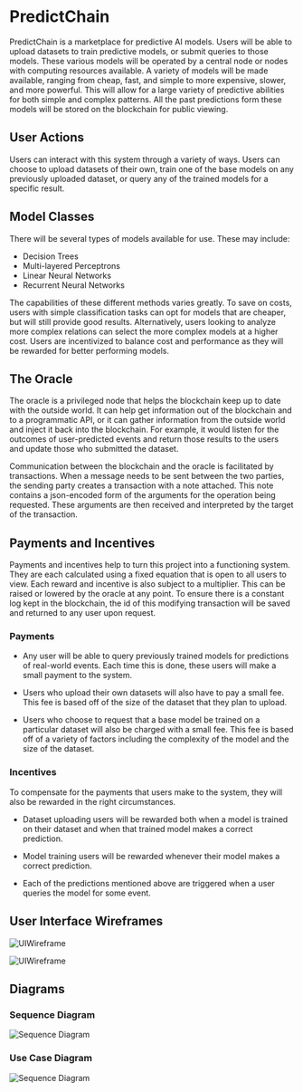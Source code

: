 # PredictChain

PredictChain is a marketplace for predictive AI models. Users will be able to upload datasets
to train predictive models, or submit queries to those models.  These various models will be 
operated by a central node or nodes with computing resources available. A variety of models will be 
made available, ranging from cheap, fast, and simple to more expensive, slower, and more powerful. 
This will allow for a large variety of predictive abilities for both simple and complex patterns.
All the past predictions form these models will be stored on the blockchain for public viewing.

## User Actions

Users can interact with this system through a variety of ways.  Users can choose to upload datasets
of their own, train one of the base models on any previously uploaded dataset, or query any of the
trained models for a specific result.

## Model Classes

There will be several types of models available for use.  These may include:

- Decision Trees
- Multi-layered Perceptrons
- Linear Neural Networks
- Recurrent Neural Networks

The capabilities of these different methods varies greatly.  To save on costs, users with simple
classification tasks can opt for models that are cheaper, but will still provide good results.
Alternatively, users looking to analyze more complex relations can select the more complex models
at a higher cost.  Users are incentivized to balance cost and performance as they will be rewarded
for better performing models.

## The Oracle

The oracle is a privileged node that helps the blockchain keep up to date with the outside world.
It can help get information out of the blockchain and to a programmatic API, or it can gather 
information from the outside world and inject it back into the blockchain.  For example, it would
listen for the outcomes of user-predicted events and return those results to the users and update
those who submitted the dataset.

Communication between the blockchain and the oracle is facilitated by transactions.  When a message
needs to be sent between the two parties, the sending party creates a transaction with a note attached.
This note contains a json-encoded form of the arguments for the operation being requested.  These 
arguments are then received and interpreted by the target of the transaction.

## Payments and Incentives

Payments and incentives help to turn this project into a functioning system.  They are each calculated
using a fixed equation that is open to all users to view.  Each reward and incentive is also subject to
a multiplier.  This can be raised or lowered by the oracle at any point.  To ensure there is a
constant log kept in the blockchain, the id of this modifying transaction will be saved and returned
to any user upon request.

### Payments
- Any user will be able to query previously trained models for predictions of real-world events.
Each time this is done, these users will make a small payment to the system.

- Users who upload their own datasets will also have to pay a small fee.  This fee is based off of
the size of the dataset that they plan to upload.

 - Users who choose to request that a base model be trained on a particular dataset will also be
charged with a small fee.  This fee is based off of a variety of factors including the complexity
of the model and the size of the dataset.

### Incentives

To compensate for the payments that users make to the system, they will also be rewarded in the right
circumstances.

- Dataset uploading users will be rewarded both when a model is trained on their dataset and when
that trained model makes a correct prediction.

- Model training users will be rewarded whenever their model makes a correct prediction.

- Each of the predictions mentioned above are triggered when a user queries the model for some event.

## User Interface Wireframes

![UIWireframe](img/PredictChainLanding.png)

![UIWireframe](img/PredictChainPortfolio.png)

## Diagrams

### Sequence Diagram

![Sequence Diagram](img/PredictChainSequence.png)

### Use Case Diagram

![Sequence Diagram](img/PredictChainUseCase.png)

